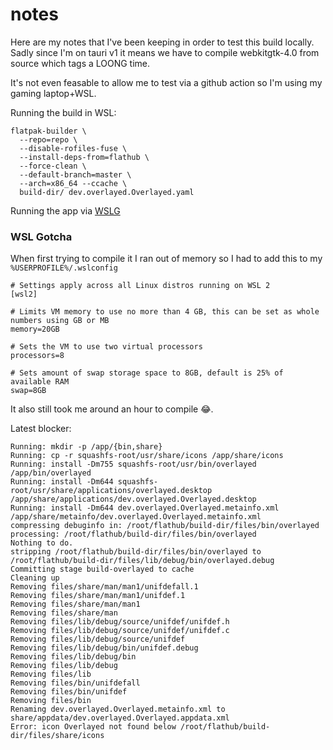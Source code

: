 # notes
Here are my notes that I've been keeping in order to test this build locally. Sadly since I'm on tauri v1 it means we have to compile webkitgtk-4.0 from source which tags a LOONG time.

It's not even feasable to allow me to test via a github action so I'm using my gaming laptop+WSL.

Running the build in WSL:
```
flatpak-builder \
  --repo=repo \
  --disable-rofiles-fuse \
  --install-deps-from=flathub \
  --force-clean \
  --default-branch=master \
  --arch=x86_64 --ccache \
  build-dir/ dev.overlayed.Overlayed.yaml
```

Running the app via [WSLG](https://github.com/microsoft/wslg)

### WSL Gotcha

When first trying to compile it I ran out of memory so I had to add this to my `%USERPROFILE%/.wslconfig`

```
# Settings apply across all Linux distros running on WSL 2
[wsl2]

# Limits VM memory to use no more than 4 GB, this can be set as whole numbers using GB or MB
memory=20GB 

# Sets the VM to use two virtual processors
processors=8

# Sets amount of swap storage space to 8GB, default is 25% of available RAM
swap=8GB
```

It also still took me around an hour to compile 😂.

Latest blocker:
```
Running: mkdir -p /app/{bin,share}
Running: cp -r squashfs-root/usr/share/icons /app/share/icons
Running: install -Dm755 squashfs-root/usr/bin/overlayed /app/bin/overlayed
Running: install -Dm644 squashfs-root/usr/share/applications/overlayed.desktop /app/share/applications/dev.overlayed.Overlayed.desktop
Running: install -Dm644 dev.overlayed.Overlayed.metainfo.xml /app/share/metainfo/dev.overlayed.Overlayed.metainfo.xml
compressing debuginfo in: /root/flathub/build-dir/files/bin/overlayed
processing: /root/flathub/build-dir/files/bin/overlayed
Nothing to do.
stripping /root/flathub/build-dir/files/bin/overlayed to /root/flathub/build-dir/files/lib/debug/bin/overlayed.debug
Committing stage build-overlayed to cache
Cleaning up
Removing files/share/man/man1/unifdefall.1
Removing files/share/man/man1/unifdef.1
Removing files/share/man/man1
Removing files/share/man
Removing files/lib/debug/source/unifdef/unifdef.h
Removing files/lib/debug/source/unifdef/unifdef.c
Removing files/lib/debug/source/unifdef
Removing files/lib/debug/bin/unifdef.debug
Removing files/lib/debug/bin
Removing files/lib/debug
Removing files/lib
Removing files/bin/unifdefall
Removing files/bin/unifdef
Removing files/bin
Renaming dev.overlayed.Overlayed.metainfo.xml to share/appdata/dev.overlayed.Overlayed.appdata.xml
Error: icon Overlayed not found below /root/flathub/build-dir/files/share/icons
```